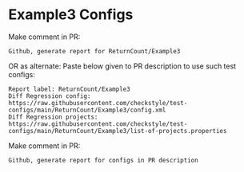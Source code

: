 # Example3 Configs
Make comment in PR:
```
Github, generate report for ReturnCount/Example3
```
OR as alternate:
Paste below given to PR description to use such test configs:
```
Report label: ReturnCount/Example3
Diff Regression config: https://raw.githubusercontent.com/checkstyle/test-configs/main/ReturnCount/Example3/config.xml
Diff Regression projects: https://raw.githubusercontent.com/checkstyle/test-configs/main/ReturnCount/Example3/list-of-projects.properties
```
Make comment in PR:
```
Github, generate report for configs in PR description
```
